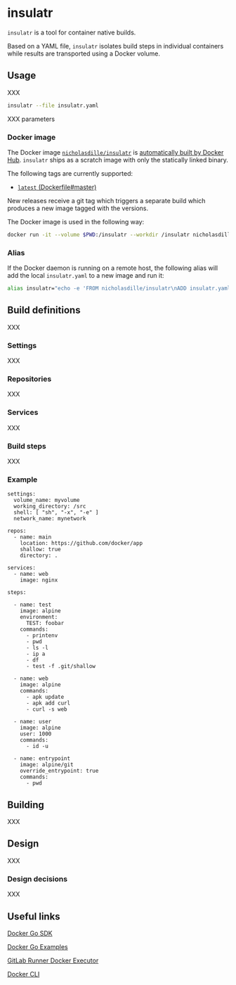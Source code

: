 # insulatr

`insulatr` is a tool for container native builds.

Based on a YAML file, `insulatr` isolates build steps in individual containers while results are transported using a Docker volume.

## Usage

XXX

```bash
insulatr --file insulatr.yaml
```

XXX parameters

### Docker image

The Docker image [`nicholasdille/insulatr`](https://cloud.docker.com/repository/docker/nicholasdille/insulatr) is [automatically built by Docker Hub](https://cloud.docker.com/repository/docker/nicholasdille/insulatr/builds). `insulatr` ships as a scratch image with only the statically linked binary.

The following tags are currently supported:

- [`latest` (Dockerfile#master)](https://github.com/nicholasdille/insulatr/blob/master/Dockerfile)

New releases receive a git tag which triggers a separate build which produces a new image tagged with the versions.

The Docker image is used in the following way:

```bash
docker run -it --volume $PWD:/insulatr --workdir /insulatr nicholasdille/insulatr [<parameters>]
```

### Alias

If the Docker daemon is running on a remote host, the following alias will add the local `insulatr.yaml` to a new image and run it:

```bash
alias insulatr="echo -e 'FROM nicholasdille/insulatr\nADD insulatr.yaml /' | docker image build --file - --tag insulatr:test --quiet . | xargs -r docker run -t -v /var/run/docker.sock:/var/run/docker.sock"
```

## Build definitions

XXX

### Settings

XXX

### Repositories

XXX

### Services

XXX

### Build steps

XXX

### Example

```
settings:
  volume_name: myvolume
  working_directory: /src
  shell: [ "sh", "-x", "-e" ]
  network_name: mynetwork

repos:
  - name: main
    location: https://github.com/docker/app
    shallow: true
    directory: .

services:
  - name: web
    image: nginx

steps:

  - name: test
    image: alpine
    environment:
      TEST: foobar
    commands:
      - printenv
      - pwd
      - ls -l
      - ip a
      - df
      - test -f .git/shallow

  - name: web
    image: alpine
    commands:
      - apk update
      - apk add curl
      - curl -s web

  - name: user
    image: alpine
    user: 1000
    commands:
      - id -u

  - name: entrypoint
    image: alpine/git
    override_entrypoint: true
    commands:
      - pwd
```

## Building

XXX

## Design

XXX

### Design decisions

XXX

## Useful links

[Docker Go SDK](https://godoc.org/github.com/docker/docker/client)

[Docker Go Examples](https://docs.docker.com/develop/sdk/examples/)

[GitLab Runner Docker Executor](https://gitlab.com/gitlab-org/gitlab-runner/blob/master/executors/docker/executor_docker.go#L1038)

[Docker CLI](https://github.com/docker/cli/blob/master/cli/command/container/run.go#L268)
